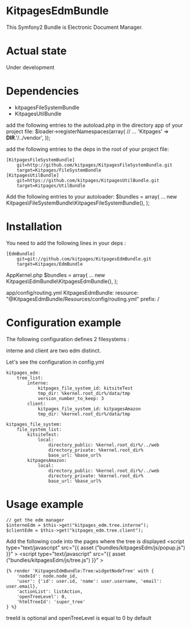 KitpagesEdmBundle
=================

This Symfony2 Bundle is Electronic Document Manager.

Actual state
============
Under development

Dependencies
============
- kitpagesFileSystemBundle
- KitpagesUtilBundle

add the following entries to the autoload.php in the directory app of your project file:
    $loader->registerNamespaces(array(
        // ...
        'Kitpages'         => __DIR__.'/../vendor',
    ));

add the following entries to the deps in the root of your project file:

    [KitpagesFileSystemBundle]
        git=http://github.com/kitpages/KitpagesFileSystemBundle.git
        target=Kitpages/FileSystemBundle
    [KitpagesUtilBundle]
        git=https://github.com/kitpages/KitpagesUtilBundle.git
        target=Kitpages/UtilBundle

Add the following entries to your autoloader:
        $bundles = array(
        ...
            new Kitpages\FileSystemBundle\KitpagesFileSystemBundle(),
        );

Installation
============
You need to add the following lines in your deps :

    [EdmBundle]
        git=git://github.com/kitpages/KitpagesEdmBundle.git
        target=Kitpages/EdmBundle

AppKernel.php
        $bundles = array(
        ...
            new Kitpages\EdmBundle\KitpagesEdmBundle(),
        );

app/config/routing.yml
    KitpagesEdmBundle:
        resource: "@KitpagesEdmBundle/Resources/config/routing.yml"
        prefix:   /

Configuration example
=====================
The following configuration defines 2 filesystems :

interne and client are two edm distinct.

Let's see the configuration in config.yml

    kitpages_edm:
        tree_list:
            interne:
                kitpages_file_system_id: kitsiteTest
                tmp_dir: %kernel.root_dir%/data/tmp
                version_number_to_keep: 3
            client:
                kitpages_file_system_id: kitpagesAmazon
                tmp_dir: %kernel.root_dir%/data/tmp

    kitpages_file_system:
        file_system_list:
            kitsiteTest:
                local:
                    directory_public: %kernel.root_dir%/../web
                    directory_private: %kernel.root_dir%
                    base_url: %base_url%
            kitpagesAmazon:
                local:
                    directory_public: %kernel.root_dir%/../web
                    directory_private: %kernel.root_dir%
                    base_url: %base_url%


Usage example
=============
    // get the edm manager
    $interneEdm = $this->get("kitpages_edm.tree.interne");
    $clientEdm = $this->get("kitpages_edm.tree.client");

Add the following code into the pages where the tree is displayed
    <link rel="stylesheet" href="{{ asset('bundles/kitpagesEdm/css/base.css') }}">
    <link rel="stylesheet" href="{{ asset('bundles/kitpagesEdm/css/popup.css') }}">
    <script type="text/javascript" src="{{ asset ("bundles/kitpagesEdm/js/popup.js") }}" ></script>
    <script type="text/javascript" src="{{ asset ("bundles/kitpagesEdm/js/tree.js") }}" ></script>


    {% render 'KitpagesEdmBundle:Tree:widgetNodeTree' with {
        'nodeId': node.node_id,
        'user': {'id': user.id, 'name': user.username, 'email': user.email},
        'actionList': listAction,
        'openTreeLevel': 0,
        'htmlTreeId': 'super_tree'
    } %}

treeId is optional and openTreeLevel is equal to 0 by default